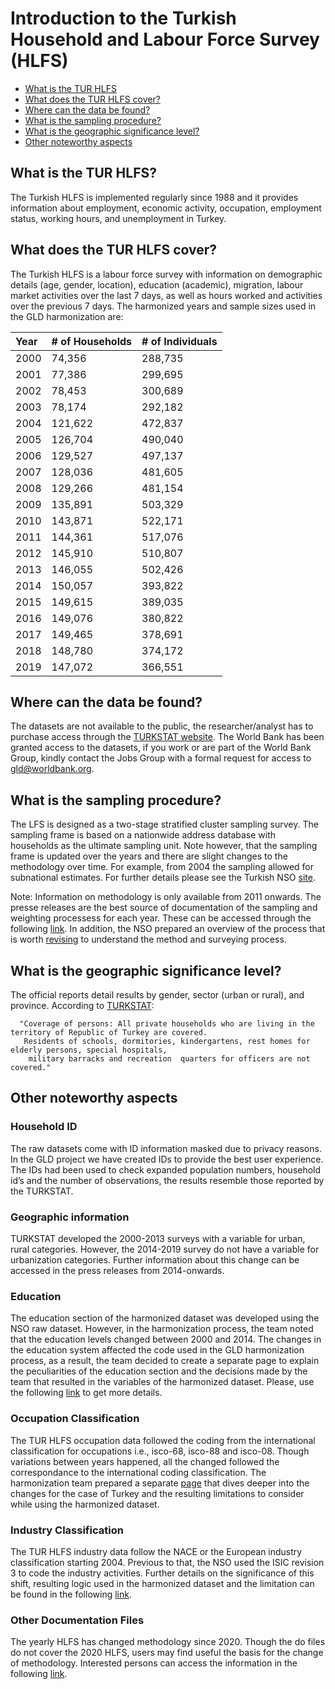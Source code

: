 # Introduction to the Turkish Household and Labour Force Survey (HLFS)

- [What is the TUR HLFS](#what-is-the-tur-hlfs)
- [What does the TUR HLFS cover?](#what-does-the-tur-hlfs-cover)
- [Where can the data be found?](#where-can-the-data-be-found)
- [What is the sampling procedure?](#what-is-the-sampling-procedure)
- [What is the geographic significance level?](#what-is-the-geographic-significance-level)
- [Other noteworthy aspects](#other-noteworthy-aspects)


## What is the TUR HLFS?

The Turkish HLFS is implemented regularly since 1988  and it provides information about employment, economic activity, occupation, employment status, working hours, and unemployment in Turkey. 

## What does the TUR HLFS cover?

The Turkish HLFS is a labour force survey with information on demographic details (age, gender, location), education (academic), migration, labour market activities over the last 7 days, as well as hours worked and activities over the previous 7 days. The harmonized years and sample sizes used in the GLD harmonization are:

| Year	| # of Households	| # of Individuals	|
| :-------	| :--------		| :--------	 	|
| 2000	| 74,356	| 288,735	|
| 2001	| 77,386	| 299,695	|
| 2002	| 78,453	| 300,689	|
| 2003	| 78,174	| 292,182	|
| 2004	| 121,622	| 472,837	|
| 2005	| 126,704	| 490,040	|
| 2006	| 129,527	| 497,137	|
| 2007	| 128,036	| 481,605	|
| 2008	| 129,266	| 481,154   |
| 2009	| 135,891	| 503,329	|
| 2010	| 143,871	| 522,171	|
| 2011	| 144,361	| 517,076	|
| 2012	| 145,910	| 510,807 |
| 2013	| 146,055	| 502,426 |
| 2014	| 150,057	| 393,822 |
| 2015	| 149,615	| 389,035 |
| 2016	| 149,076	| 380,822 |
| 2017	| 149,465	| 378,691 |
| 2018	| 148,780	| 374,172 |
| 2019	| 147,072	| 366,551 |

## Where can the data be found?

The datasets are not available to the public, the researcher/analyst has to purchase access through the [TURKSTAT website](https://www.tuik.gov.tr/Kurumsal/Mikro_Veri). The World Bank has been granted access to the datasets, if you work or are part of the World Bank Group, kindly contact the Jobs Group with a formal request for access to [gld@worldbank.org](gld@worldbank.org).

## What is the sampling procedure?

The LFS is designed as a two-stage stratified cluster sampling survey. The sampling frame is based on a nationwide address database with households as the ultimate sampling unit. Note however, that the sampling frame is updated over the years and there are slight changes to the methodology over time. For example, from 2004 the sampling allowed for subnational estimates. For further details please see the Turkish NSO [site](https://www.tuik.gov.tr/).

Note: Information on methodology is only available from 2011 onwards. The presse releases are the best source of documentation of the sampling and weighting processess for each year. These can be accessed through the following [link](https://data.tuik.gov.tr/Kategori/GetKategori?p=istihdam-issizlik-ve-ucret-108&dil=2). In addition, the NSO prepared an overview of the process that is worth [revising](/Support/B%20-%20Country%20Survey%20Details/TUR/HLFS/Utilities/Presentation_TUIK.pdf) to understand the method and surveying process. 

## What is the geographic significance level?

The official reports detail results by gender, sector (urban or rural), and province. According to [TURKSTAT](https://data.tuik.gov.tr/Bulten/Index?p=Labour-Force-Statistics-2020-37484&dil=2):
             
      "Coverage of persons: All private households who are living in the territory of Republic of Turkey are covered. 
       Residents of schools, dormitories, kindergartens, rest homes for elderly persons, special hospitals, 
        military barracks and recreation  quarters for officers are not covered."


## Other noteworthy aspects

### Household ID

The raw datasets come with ID information masked due to privacy reasons. In the GLD project we have created IDs to provide the best user experience. The IDs had been used to check expanded population numbers, household id’s and the number of  observations, the results resemble those reported by the TURKSTAT.

### Geographic information

TURKSTAT developed the 2000-2013 surveys with a variable for urban, rural categories. However, the 2014-2019 survey do not have a variable for urbanization categories. Further information about this change can be accessed in the press releases from 2014-onwards.

### Education 

The education section of the harmonized dataset was developed using the NSO raw dataset. However, in the harmonization process, the team noted that the education levels changed between 2000 and 2014. The changes in the education system affected the code used in the GLD harmonization process, as a result, the team decided to create a separate page to explain the peculiarities of the education section and the decisions made by the team that resulted in the variables of the harmonized dataset. Please, use the following [link](/Support/B%20-%20Country%20Survey%20Details/TUR/HLFS/education.md) to get more details.

### Occupation Classification

The TUR HLFS occupation data followed the coding from the international classification for occupations i.e., isco-68, isco-88 and isco-08. Though variations between years happened, all the changed followed the correspondance to the international coding classification. The harmonization team prepared a separate [page](/Support/B%20-%20Country%20Survey%20Details/TUR/HLFS/correspondance%20ISCO.md) that dives deeper into the changes for the case of Turkey and the resulting limitations to consider while using the harmonized dataset. 

### Industry Classification

The TUR HLFS industry data follow the NACE or the European industry classification starting 2004. Previous to that, the NSO used the ISIC revision 3 to code the industry activities. Further details on the significance of this shift, resulting logic used in the harmonized dataset and the limitation can be found in the following [link](/Support/B%20-%20Country%20Survey%20Details/TUR/HLFS/Correspondance%20ISIC.md). 

### Other Documentation Files 
The yearly HLFS has changed methodology since 2020. Though the do files do not cover the 2020 HLFS, users may find useful the basis for the change of methodology. Interested persons can access the information in the following [link](https://www.tuik.gov.tr/indir/metodolojikDokumanlar/hia_metod_en.pdf). 


